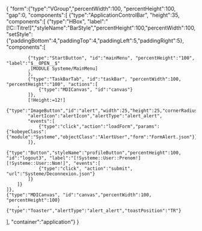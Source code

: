 {
"form":{"type":"VGroup","percentWidth":100, "percentHeight":100, "gap":0,
"components":[
	{"type":"ApplicationControlBar", "height":35,
	"components":[
		{"type":"HBox", "label":"[!C::Titre!]","styleName":"BarStyle","percentHeight":100,"percentWidth":100,"setStyle":{"paddingBottom":4,"paddingTop":4,"paddingLeft":5,"paddingRight":5},
		"components":[
	
			{"type":"StartButton", "id":"mainMenu", "percentHeight":"100", "label":"$__OPEN__$"
			,[MODULE Systeme/MainMenu]
			},
			{"type":"TaskBarTab", "id":"taskBar", "percentWidth":100, "percentHeight":"100", "actions":[
				{"type":"MDICanvas", "id":"canvas"}
			]},
			[!Height:=12!]
			{"type":"ImageButton","id":"alert","width":25,"height":25,"cornerRadius":15,"image":"msgNew","borderWidth":1,
			"alertIcon":"alertIcon","alertType":"alert_alert",
			"events":[
				{"type":"click","action":"loadForm","params":{"kobeyeClass":{"module":"Systeme","objectClass":"AlertUser","form":"FormAlert.json"}}}
			]},
			{"type":"Button","styleName":"profileButton","percentHeight":100, "id":"logout3", "label":"[!Systeme::User::Prenom!] [!Systeme::User::Nom!]", "events":[
				{"type":"click", "action":"submit", "url":"Systeme/Deconnexion.json"}
			]}
		]}
	]},
	{"type":"MDICanvas", "id":"canvas","percentWidth":100, "percentHeight":100}
        ,
	{"type":"Toaster","alertType":"alert_alert","toastPosition":"TR"}
],
"container":"application"}
}



